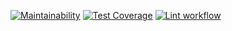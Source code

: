 [![Maintainability](https://api.codeclimate.com/v1/badges/a99a88d28ad37a79dbf6/maintainability)](https://codeclimate.com/github/codeclimate/codeclimate/maintainability)
[![Test Coverage](https://api.codeclimate.com/v1/badges/a99a88d28ad37a79dbf6/test_coverage)](https://codeclimate.com/github/codeclimate/codeclimate/test_coverage)
[![Lint workflow](https://github.com/amarynets/python-project-lvl1/workflows/CI/badge.svg)](https://github.com/amarynets/python-project-lvl1/actions?query=workflow%3ACI)
